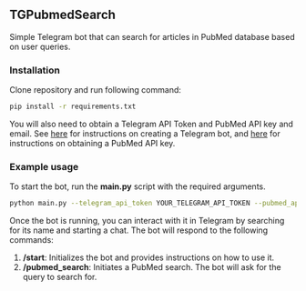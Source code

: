 ## TGPubmedSearch
Simple Telegram bot that can search for articles in PubMed database based on user queries.

### Installation
Clone repository and run following command:

```bash
pip install -r requirements.txt
```

You will also need to obtain a Telegram API Token and PubMed API key and email. See [here](https://core.telegram.org/bots#creating-a-new-bot) for instructions on creating a Telegram bot, and [here](https://ncbiinsights.ncbi.nlm.nih.gov/2017/11/02/new-api-keys-for-the-e-utilities/) for instructions on obtaining a PubMed API key.

### Example usage
To start the bot, run the **main.py** script with the required arguments.
```bash
python main.py --telegram_api_token YOUR_TELEGRAM_API_TOKEN --pubmed_api_email YOUR_PUBMED_API_EMAIL --pubmed_api_key YOUR_PUBMED_API_KEY
```

Once the bot is running, you can interact with it in Telegram by searching for its name and starting a chat. The bot will respond to the following commands:

1. **/start**: Initializes the bot and provides instructions on how to use it.
2. **/pubmed_search**: Initiates a PubMed search. The bot will ask for the query to search for.

